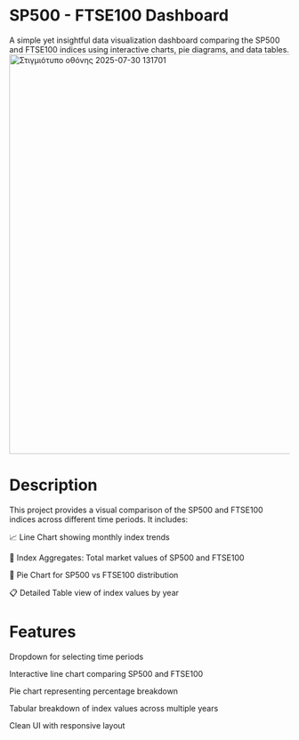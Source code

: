 # SP500 - FTSE100 Dashboard
A simple yet insightful data visualization dashboard comparing the SP500 and FTSE100 indices using interactive charts, pie diagrams, and data tables.
<img width="1373" height="719" alt="Στιγμιότυπο οθόνης 2025-07-30 131701" src="https://github.com/user-attachments/assets/becf4069-966d-40ac-ac22-96fe4ecb4616" />
# Description
This project provides a visual comparison of the SP500 and FTSE100 indices across different time periods. It includes:

📈 Line Chart showing monthly index trends

🧮 Index Aggregates: Total market values of SP500 and FTSE100

🥧 Pie Chart for SP500 vs FTSE100 distribution

📋 Detailed Table view of index values by year

# Features
Dropdown for selecting time periods

Interactive line chart comparing SP500 and FTSE100

Pie chart representing percentage breakdown

Tabular breakdown of index values across multiple years

Clean UI with responsive layout

